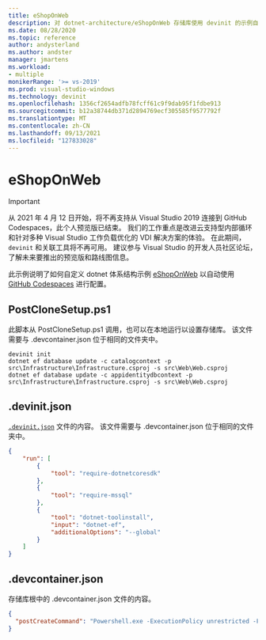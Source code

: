 ```yaml
---
title: eShopOnWeb
description: 对 dotnet-architecture/eShopOnWeb 存储库使用 devinit 的示例自定义。
ms.date: 08/28/2020
ms.topic: reference
author: andysterland
ms.author: andster
manager: jmartens
ms.workload:
- multiple
monikerRange: '>= vs-2019'
ms.prod: visual-studio-windows
ms.technology: devinit
ms.openlocfilehash: 1356cf2654adfb78fcff61c9f9dab95f1fdbe913
ms.sourcegitcommit: b12a38744db371d2894769ecf305585f9577792f
ms.translationtype: MT
ms.contentlocale: zh-CN
ms.lasthandoff: 09/13/2021
ms.locfileid: "127833028"
---
```

# <a name="eshoponweb"></a>eShopOnWeb

> [!IMPORTANT]
> 从 2021 年 4 月 12 日开始，将不再支持从 Visual Studio 2019 连接到 GitHub Codespaces，此个人预览版已结束。 我们的工作重点是改进云支持型内部循环和针对多种 Visual Studio 工作负载优化的 VDI 解决方案的体验。 在此期间，`devinit` 和关联工具将不再可用。 建议参与 Visual Studio 的开发人员社区论坛，了解未来要推出的预览版和路线图信息。

此示例说明了如何自定义 dotnet 体系结构示例 [eShopOnWeb](https://github.com/dotnet-architecture/eShopOnWeb) 以自动使用 [GitHub Codespaces](https://github.com/features/codespaces) 进行配置。

## <a name="postclonesetupps1"></a>PostCloneSetup.ps1

此脚本从 PostCloneSetup.ps1 调用，也可以在本地运行以设置存储库。 该文件需要与 .devcontainer.json 位于相同的文件夹中。

```console
devinit init
dotnet ef database update -c catalogcontext -p src\Infrastructure\Infrastructure.csproj -s src\Web\Web.csproj
dotnet ef database update -c appidentitydbcontext -p src\Infrastructure\Infrastructure.csproj -s src\Web\Web.csproj
```

## <a name="devinitjson"></a>.devinit.json

[`.devinit.json`](devinit-json.md) 文件的内容。 该文件需要与 .devcontainer.json 位于相同的文件夹中。

```json
{
    "run": [
        {
            "tool": "require-dotnetcoresdk"
        },
        {
            "tool": "require-mssql"
        },
        {
            "tool": "dotnet-toolinstall",
            "input": "dotnet-ef",
            "additionalOptions": "--global"
        }
    ]
}
```

## <a name="devcontainerjson"></a>.devcontainer.json

存储库根中的 .devcontainer.json 文件的内容。

```json
{
  "postCreateCommand": "Powershell.exe -ExecutionPolicy unrestricted -File .\\PostCloneSetup.ps1"
}
```
